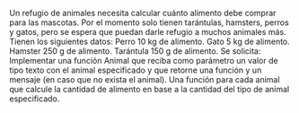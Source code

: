 Un refugio de animales necesita calcular cuánto alimento debe comprar para las mascotas. Por el momento solo tienen tarántulas, hamsters, perros y gatos, pero se espera que puedan darle refugio a muchos animales más.
Tienen los siguientes datos:
Perro 10 kg de alimento.
Gato 5 kg de alimento.
Hamster 250 g de alimento.
Tarántula 150 g de alimento.
Se solicita:
Implementar una función Animal que reciba como parámetro un valor de tipo texto con el animal especificado y que retorne una función y un mensaje (en caso que no exista el animal).
Una función para cada animal que calcule la cantidad de alimento en base a la cantidad del tipo de animal especificado.
